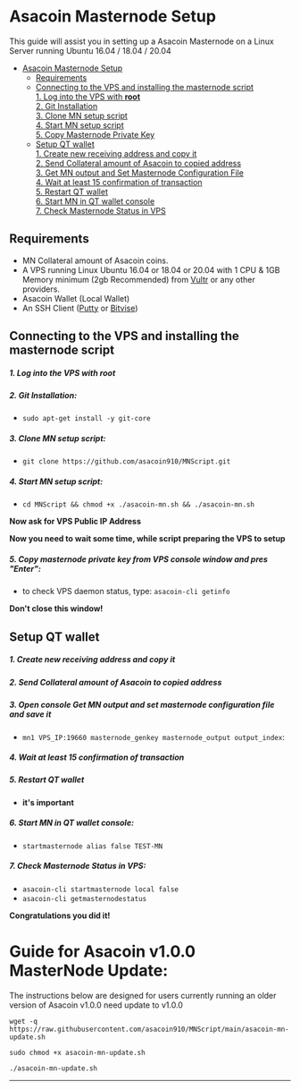 # Asacoin Masternode Setup
This guide will assist you in setting up a Asacoin Masternode on a Linux Server running Ubuntu 16.04 / 18.04 / 20.04

- [Asacoin Masternode Setup](#asacoin-masternode-setup)  
    * [Requirements](#requirements) 
  * [Connecting to the VPS and installing the masternode script](#Connecting-to-the-VPS-and-installing-the-masternode-script)  
         [1. Log into the VPS with **root**](#1-log-into-the-vps-with-root)  
         [2. Git Installation](#2-git-installation)  
         [3. Clone MN setup script](#3-clone-mn-setup-script)  
         [4. Start MN setup script](#4-start-mn-setup-script)  
         [5. Copy Masternode Private Key](#5-copy-masternode-private-key-from-vps-console-window-and-pres-enter)
  * [Setup QT wallet](#setup-qt-wallet)  
         [1. Create new receiving address and copy it](#1-create-new-receiving-address-and-copy-it)  
     [2. Send Collateral amount of Asacoin to copied address](#2-send-collateral-amount-of-asacoin-to-copied-address)  
     [3. Get MN output and Set Masternode Configuration File](#3-open-console-get-mn-output-and-set-masternode-configuration-file-and-save-it)  
     [4. Wait at least 15 confirmation of transaction](#4-wait-at-least-15-confirmation-of-transaction)  
         [5. Restart QT wallet](#5-restart-qt-wallet)  
         [6. Start MN in QT wallet console](#6-start-mn-in-qt-wallet-console)  
     [7. Check Masternode Status in VPS](#7-check-masternode-status-in-vps)  

## Requirements
- MN Collateral amount of Asacoin coins.
- A VPS running Linux Ubuntu 16.04 or 18.04 or 20.04 with 1 CPU & 1GB Memory minimum (2gb Recommended) from [Vultr](https://www.vultr.com/?ref=8622028) or any other providers.
- Asacoin Wallet (Local Wallet)
- An SSH Client (<a href="https://www.putty.org/" target="_blank">Putty</a> or <a href="https://dl.bitvise.com/BvSshClient-Inst.exe" target="_blank">Bitvise</a>)


## Connecting to the VPS and installing the masternode script

##### 1. Log into the VPS with **root**  

##### 2. Git Installation:  
- ```sudo apt-get install -y git-core```  

##### 3. Clone MN setup script: 
- ```git clone https://github.com/asacoin910/MNScript.git```  

##### 4. Start MN setup script: 
- ```cd MNScript && chmod +x ./asacoin-mn.sh && ./asacoin-mn.sh```
   
**Now ask for VPS Public IP Address** 

**Now you need to wait some time, while script preparing the VPS to setup**  
##### 5. Copy masternode private key from VPS console window and pres "Enter":


- to check VPS daemon status, type: ```asacoin-cli getinfo```

**Don't close this window!**    

## Setup QT wallet
##### 1. Create new receiving address and copy it

##### 2. Send Collateral amount of Asacoin to copied address

##### 3. Open console Get MN output and set masternode configuration file and save it
- ```mn1 VPS_IP:19660 masternode_genkey masternode_output output_index```:

##### 4. Wait at least 15 confirmation of transaction

##### 5. Restart QT wallet  
- **it's important**

##### 6. Start MN in QT wallet console:
- ```startmasternode alias false TEST-MN```

##### 7. Check Masternode Status in VPS:
- ```asacoin-cli startmasternode local false``` 
- ```asacoin-cli getmasternodestatus```  

**Сongratulations you did it!**

# Guide for Asacoin v1.0.0 MasterNode Update:
The instructions below are designed for users currently running an older version of Asacoin v1.0.0 need update to v1.0.0


```
wget -q https://raw.githubusercontent.com/asacoin910/MNScript/main/asacoin-mn-update.sh

sudo chmod +x asacoin-mn-update.sh

./asacoin-mn-update.sh

```

***
